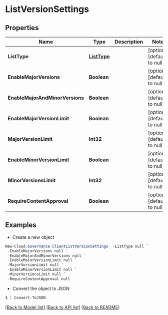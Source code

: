 # ListVersionSettings
## Properties

Name | Type | Description | Notes
------------ | ------------- | ------------- | -------------
**ListType** | [**ListType**](ListType.md) |  | [optional] [default to null]
**EnableMajorVersions** | **Boolean** |  | [optional] [default to null]
**EnableMajorAndMinorVersions** | **Boolean** |  | [optional] [default to null]
**EnableMajorVersionLimit** | **Boolean** |  | [optional] [default to null]
**MajorVersionLimit** | **Int32** |  | [optional] [default to null]
**EnableMinorVersionLimit** | **Boolean** |  | [optional] [default to null]
**MinorVersionsLimit** | **Int32** |  | [optional] [default to null]
**RequireContentApproval** | **Boolean** |  | [optional] [default to null]

## Examples

- Create a new object
```powershell
New-Cloud.Governance.ClientListVersionSettings  -ListType null `
 -EnableMajorVersions null `
 -EnableMajorAndMinorVersions null `
 -EnableMajorVersionLimit null `
 -MajorVersionLimit null `
 -EnableMinorVersionLimit null `
 -MinorVersionsLimit null `
 -RequireContentApproval null
```

- Convert the object to JSON
```powershell
$ | Convert-ToJSON
```


[[Back to Model list]](../README.md#documentation-for-models) [[Back to API list]](../README.md#documentation-for-api-endpoints) [[Back to README]](../README.md)

